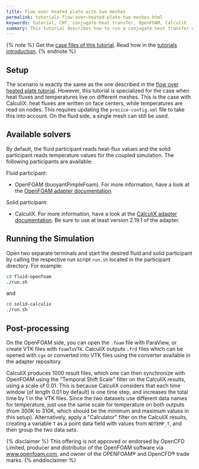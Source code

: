 ```yaml
---
title: Flow over heated plate with two meshes
permalink: tutorials-flow-over-heated-plate-two-meshes.html
keywords: tutorial, CHT, conjugate-heat transfer, OpenFOAM, CalculiX
summary: This tutorial describes how to run a conjugate heat transfer coupled simulation using preCICE and CalculiX as solid solver, which requires two meshes instead of one.
---
```



{% note %}
Get the [case files of this tutorial](https://github.com/precice/tutorials/tree/master/flow-over-heated-plate-calculix). Read how in the [tutorials introduction](https://www.precice.org/tutorials.html).
{% endnote %}

## Setup

The scenario is exactly the same as the one described in the [flow over heated plate tutorial](http://precice.org/tutorials-flow-over-heated-plate.html). However, this tutorial is specialized for the case when heat fluxes and temperatures live on different meshes. This is the case with CalculiX: heat fluxes are written on face centers, while temperatures are read on nodes. This requires updating the `precice-config.xml` file to take this into account. On the fluid side, a single mesh can still be used.

## Available solvers

By default, the fluid participant reads heat-flux values and the solid participant reads temperature values for the coupled simulation. The following participants are available:

Fluid participant:

* OpenFOAM (buoyantPimpleFoam). For more information, have a look at the [OpenFOAM adapter documentation](https://www.precice.org/adapter-openfoam-overview.html).

Solid participant:

* CalculiX. For more information, have a look at the [CalculiX adapter documentation](http://precice.org/adapter-calculix-overview.html). Be sure to use at least version 2.19.1 of the adapter.

## Running the Simulation

Open two separate terminals and start the desired fluid and solid participant by calling the respective run script `run.sh` located in the participant directory. For example:

```bash
cd fluid-openfoam
./run.sh
```

and

```bash
cd solid-calculix
./run.sh
```


## Post-processing

On the OpenFOAM side, you can open the `.foam` file with ParaView, or create VTK files with `foamToVTK`. CalculiX outputs `.frd` files which can be opened with `cgx` or converted into VTK files using the converter available in the adapter repository.

CalculiX produces 1000 result files, which one can then synchronize with OpenFOAM using the "Temporal Shift Scale" filter on the CalculiX results, using a scale of 0.01. This is because CalculiX considers that each time window (of length 0.01 by default) is one time step, and increases the total time by 1 in the VTK files. Since the two datasets use different data names for temperature, just use the same scale for temperature on both outputs (from 300K to 310K, which should be the minimum and maximum values in this setup). Alternatively, apply a "Calculator" filter on the CalculiX results, creating a variable `T` as a point data field with values from `NDTEMP_T`, and then group the two data sets.

{% disclaimer %}
This offering is not approved or endorsed by OpenCFD Limited, producer and distributor of the OpenFOAM software via www.openfoam.com, and owner of the OPENFOAM®  and OpenCFD®  trade marks.
{% enddisclaimer %}

